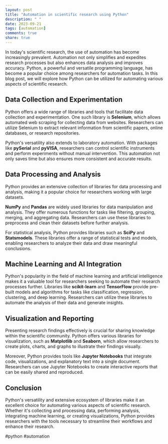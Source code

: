 ```yaml
---
layout: post
title: "Automation in scientific research using Python"
description: " "
date: 2023-09-21
tags: [automation]
comments: true
share: true
---
```


In today's scientific research, the use of automation has become increasingly prevalent. Automation not only simplifies and expedites research processes but also enhances data analysis and improves accuracy. Python, a powerful and versatile programming language, has become a popular choice among researchers for automation tasks. In this blog post, we will explore how Python can be utilized for automating various aspects of scientific research.

## Data Collection and Experimentation

Python offers a wide range of libraries and tools that facilitate data collection and experimentation. One such library is **Selenium**, which allows automated web scraping for collecting data from websites. Researchers can utilize Selenium to extract relevant information from scientific papers, online databases, or research repositories.

Python's versatility also extends to laboratory automation. With packages like **pySerial** and **pyVISA**, researchers can control scientific instruments and perform experiments without manual intervention. This automation not only saves time but also ensures more consistent and accurate results.

## Data Processing and Analysis

Python provides an extensive collection of libraries for data processing and analysis, making it a popular choice for researchers working with large datasets.

**NumPy** and **Pandas** are widely used libraries for data manipulation and analysis. They offer numerous functions for tasks like filtering, grouping, merging, and aggregating data. Researchers can use these libraries to preprocess and clean their datasets before further analysis.

For statistical analysis, Python provides libraries such as **SciPy** and **Statsmodels**. These libraries offer a range of statistical tests and models, enabling researchers to analyze their data and draw meaningful conclusions.

## Machine Learning and AI Integration

Python's popularity in the field of machine learning and artificial intelligence makes it a valuable tool for researchers seeking to automate their research processes further. Libraries like **scikit-learn** and **TensorFlow** provide pre-built models and algorithms for tasks like classification, regression, clustering, and deep learning. Researchers can utilize these libraries to automate the analysis of their data and generate insights.

## Visualization and Reporting

Presenting research findings effectively is crucial for sharing knowledge within the scientific community. Python offers various libraries for visualization, such as **Matplotlib** and **Seaborn**, which allow researchers to create plots, charts, and graphs to illustrate their findings visually.

Moreover, Python provides tools like **Jupyter Notebooks** that integrate code, visualizations, and explanatory text into a single document. Researchers can use Jupyter Notebooks to create interactive reports that can be easily shared and reproduced.

## Conclusion

Python's versatility and extensive ecosystem of libraries make it an excellent choice for automating various aspects of scientific research. Whether it's collecting and processing data, performing analysis, integrating machine learning, or creating visualizations, Python provides researchers with the tools necessary to streamline their workflows and enhance their research.

#python #automation